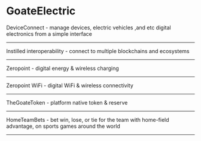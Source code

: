 # GoateElectric

DeviceConnect - manage devices, electric vehicles ,and etc digital electronics from a simple interface
________________________________________________________________________________

Instilled interoperability - connect to multiple blockchains and ecosystems
________________________________________________________________________________

Zeropoint - digital energy & wireless charging
________________________________________________________________________________

Zeropoint WiFi - digital WiFi & wireless connectivity
________________________________________________________________________________

TheGoateToken - platform native token & reserve
________________________________________________________________________________

HomeTeamBets - bet win, lose, or tie for the team with home-field advantage, on sports games around the world
________________________________________________________________________________